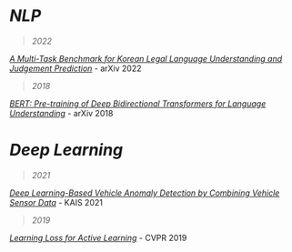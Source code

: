 # *NLP*
> *2022*

[*A Multi-Task Benchmark for Korean Legal Language Understanding and Judgement Prediction*](https://hchoi256.github.io/ai/ai-paper-ko-legal-nlp/) - arXiv 2022

> *2018*

[*BERT: Pre-training of Deep Bidirectional Transformers for Language Understanding*](https://hchoi256.github.io/nlp/bert-1/) - arXiv 2018

# *Deep Learning*
> *2021*

[*Deep Learning-Based Vehicle Anomaly Detection by Combining Vehicle Sensor Data*](https://hchoi256.github.io/ai/ai-paper-dl-behicle-detection-by-sensor/) - KAIS 2021

> *2019*

[*Learning Loss for Active Learning*](https://hchoi256.github.io/ai/ai-paper-learning-loss-for-active-learning/) - CVPR 2019
